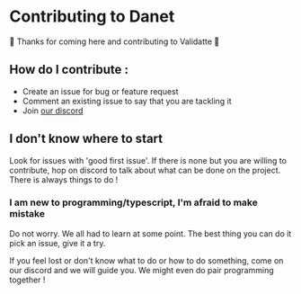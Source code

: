 # Contributing to Danet

🤟 Thanks for coming here and contributing to Validatte 🤟

## How do I contribute :

- Create an issue for bug or feature request
- Comment an existing issue to say that you are tackling it
- Join [our discord](https://discord.gg/Q7ZHuDPgjA)

## I don't know where to start

Look for issues with 'good first issue'. If there is none but you are willing to contribute, hop on discord to talk about what can
be done on the project. There is always things to do !

### I am new to programming/typescript, I'm afraid to make mistake

Do not worry. We all had to learn at some point. The best thing you can do it pick an issue, give it a try.

If you feel lost or don't know what to do or how to do something, come on our discord and we will guide you. We might even do pair
programming together !
